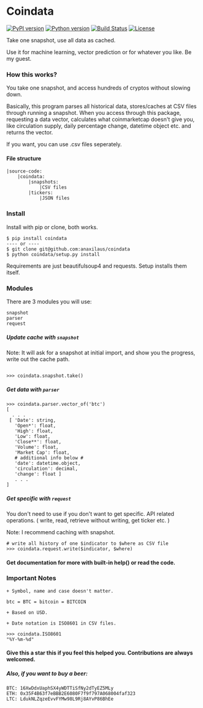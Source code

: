 # Coindata
[![PyPI version](https://badge.fury.io/py/coindata.svg)](https://badge.fury.io/py/coindata)
[![Python version](https://img.shields.io/badge/Python-3.5|3.6|3.7-blue.svg)](https://github.com/Anaxilaus/coindata/blob/master/.travis.yml)
[![Build Status](https://travis-ci.org/Anaxilaus/coindata.svg?branch=master)](https://travis-ci.org/Anaxilaus/coindata)
[![License](https://img.shields.io/badge/license-MIT-green.svg)](https://github.com/Anaxilaus/coindata/blob/master/LICENSE)

Take one snapshot, use all data as cached.

Use it for machine learning, vector prediction or for whatever you like. Be my guest.

### How this works?
You take one snapshot, and access hundreds of cryptos without slowing down.

Basically, this program parses all historical data, stores/caches at CSV files through running a snapshot. 
When you access through this package, requesting a data vector, calculates what coinmarketcap doesn't give you, 
like circulation supply, daily percentage change, datetime object etc. and returns the vector.



If you want, you can use .csv files seperately.
#### File structure
```
|source-code:
    |coindata:
        |snapshots:
            |CSV files
        |tickers:
            |JSON files
```
 
### Install

Install with pip or clone, both works.

```
$ pip install coindata
---- or ----
$ git clone git@github.com:anaxilaus/coindata
$ python coindata/setup.py install
```
Requirements are just beautifulsoup4 and requests. Setup installs them itself.

### Modules
There are 3 modules you will use:
```
snapshot
parser
request
```

##### Update cache with `snapshot`

Note: It will ask for a snapshot at initial import, and show you the progress, write out the cache path.
```

>>> coindata.snapshot.take()
```

##### Get data with `parser`
```
>>> coindata.parser.vector_of('btc')
[ 
  . . .
 [ 'Date': string,
   'Open*': float,
   'High': float,
   'Low': float,
   'Close**': float,
   'Volume': float,
   'Market Cap': float,
   # additional info below #
   'date': datetime.object,
   'circulation': decimal,
   'change': float ]
   . . .
]
```
##### Get specific with `request`
You don't need to use if you don't want to get specific. API related operations. ( write, read, retrieve without writing, get ticker etc. )

Note: I recommend caching with snapshot.
```
# write all history of one $indicator to $where as CSV file
>>> coindata.request.write($indicator, $where)
```

#### Get documentation for more with built-in help() or read the code.

### Important Notes
`+ Symbol, name and case doesn't matter.`
```
btc = BTC = bitcoin = BITCOIN
```

`+ Based on USD.`

`+ Date notation is ISO8601 in CSV files.`

```
>>> coindata.ISO8601
"%Y-%m-%d"
```

#### Give this a star this if you feel this helped you. Contributions are always welcomed.
##### Also, if you want to buy a beer:
```
BTC: 16XwDdxUaphSX4yWDTTiSfNy2dTyEZ5MLy
ETH: 0x35F4B63f7eBBB2E6080F7f9f797A068004faf323
LTC: LdukNLZqzeEvvFYMw98L9Rj8AYvP86BhEe
```
